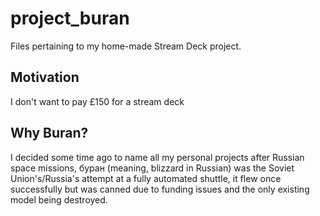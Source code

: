 # project_buran
Files pertaining to my home-made Stream Deck project. 

## Motivation
I don't want to pay £150 for a stream deck

## Why Buran?
I decided some time ago to name all my personal projects after Russian space missions, буран (meaning, blizzard in Russian) was the Soviet Union's/Russia's attempt at a fully automated shuttle, it flew once successfully but was canned due to funding issues and the only existing model being destroyed.
